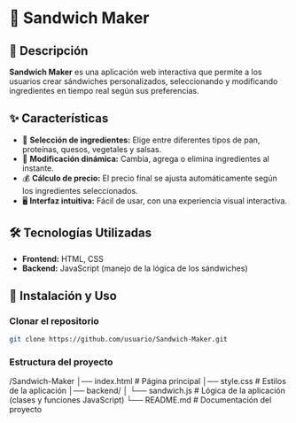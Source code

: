 # 🌮 Sandwich Maker

## 📌 Descripción
**Sandwich Maker** es una aplicación web interactiva que permite a los usuarios crear sándwiches personalizados, seleccionando y modificando ingredientes en tiempo real según sus preferencias.

## ✨ Características
- 📌 **Selección de ingredientes:** Elige entre diferentes tipos de pan, proteínas, quesos, vegetales y salsas.  
- 🔄 **Modificación dinámica:** Cambia, agrega o elimina ingredientes al instante.  
- 💰 **Cálculo de precio:** El precio final se ajusta automáticamente según los ingredientes seleccionados.  
- 🖥️ **Interfaz intuitiva:** Fácil de usar, con una experiencia visual interactiva.

## 🛠️ Tecnologías Utilizadas
- **Frontend:** HTML, CSS  
- **Backend:** JavaScript (manejo de la lógica de los sándwiches)

## 🚀 Instalación y Uso

### Clonar el repositorio
```sh
git clone https://github.com/usuario/Sandwich-Maker.git
```

### Estructura del proyecto

/Sandwich-Maker
│── index.html      # Página principal
│── style.css       # Estilos de la aplicación
│── backend/
│   └── sandwich.js # Lógica de la aplicación (clases y funciones JavaScript)
└── README.md       # Documentación del proyecto
